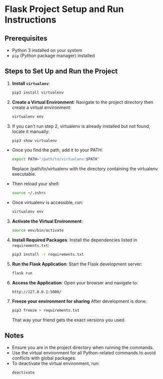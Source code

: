 # Flask Project Setup and Run Instructions

## Prerequisites
- Python 3 installed on your system
- `pip` (Python package manager) installed

## Steps to Set Up and Run the Project

1. **Install `virtualenv`**:
   ```bash
   pip3 install virtualenv
   ```

2. **Create a Virtual Environment**:
   Navigate to the project directory then create a virtual environment:
   ```bash
   virtualenv env
   ```

3. If you can't run step 2, virtualenv is already installed but not found, locate it manually: 
    ```bash
    pip3 show virtualenv
    ```
- Once you find the path, add it to your PATH:

    ```bash
    export PATH="/path/to/virtualenv:$PATH"
    ```
    Replace /path/to/virtualenv with the directory containing the virtualenv executable.

- Then reload your shell:

    ```bash
    source ~/.zshrc
    ```

- Once virtualenv is accessible, run:
    ```bash
    virtualenv env
    ```

3. **Activate the Virtual Environment**:
   ```bash
   source env/bin/activate
   ```

4. **Install Required Packages**:
   Install the dependencies listed in `requirements.txt`:
   ```bash
   pip3 install -r requirements.txt
   ```

5. **Run the Flask Application**:
   Start the Flask development server:
   ```bash
   flask run
   ```

6. **Access the Application**:
   Open your browser and navigate to:
   ```
   http://127.0.0.1:5000/
   ```
7. **Freeze your environment for sharing**
    After development is done:
    ```bash
    pip3 freeze > requirements.txt
    ```
    That way your friend gets the exact versions you used.

## Notes
- Ensure you are in the project directory when running the commands.
- Use the virtual environment for all Python-related commands to avoid conflicts with global packages.
- To deactivate the virtual environment, run:
  ```bash
  deactivate
  ```
